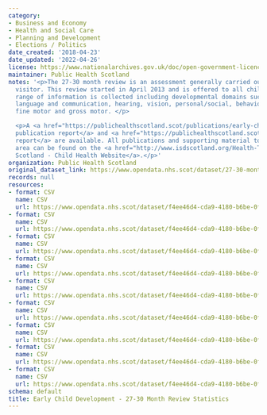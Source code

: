 ```yaml
---
category:
- Business and Economy
- Health and Social Care
- Planning and Development
- Elections / Politics
date_created: '2018-04-23'
date_updated: '2022-04-26'
license: https://www.nationalarchives.gov.uk/doc/open-government-licence/version/3/
maintainer: Public Health Scotland
notes: '<p>The 27-30 month review is an assessment generally carried out by a health
  visitor. This review started in April 2013 and is offered to all children. A wide
  range of information is collected including developmental domains such as speech,
  language and communication, hearing, vision, personal/social, behavioural/emotional,
  fine motor and gross motor. </p>

  <p>A <a href="https://publichealthscotland.scot/publications/early-child-development/">full
  publication report</a> and <a href="https://publichealthscotland.scot/media/6579/2021-04-27-early-child-development-technical-report.pdf">technical
  report</a> are available. All publications and supporting material to this topic
  area can be found on the <a href="http://www.isdscotland.org/Health-Topics/Child-Health/">ISD
  Scotland - Child Health Website</a>.</p>'
organization: Public Health Scotland
original_dataset_link: https://www.opendata.nhs.scot/dataset/27-30-month-review-statistics
records: null
resources:
- format: CSV
  name: CSV
  url: https://www.opendata.nhs.scot/dataset/f4ee46d4-cda9-4180-b6be-0f0e45ee3c8c/resource/018ba0e1-6562-43bb-82c5-97b6c6cc22d8/download/open27mlatotals.csv
- format: CSV
  name: CSV
  url: https://www.opendata.nhs.scot/dataset/f4ee46d4-cda9-4180-b6be-0f0e45ee3c8c/resource/c43f3073-296d-498f-88cd-6de3719a7e3e/download/open27mlaage.csv
- format: CSV
  name: CSV
  url: https://www.opendata.nhs.scot/dataset/f4ee46d4-cda9-4180-b6be-0f0e45ee3c8c/resource/147938f4-9f1a-4222-91d1-d52c11905ac5/download/open27mlasex.csv
- format: CSV
  name: CSV
  url: https://www.opendata.nhs.scot/dataset/f4ee46d4-cda9-4180-b6be-0f0e45ee3c8c/resource/2e3b17f3-410e-4b4b-89ba-dd2911ef2f37/download/open27mlasimd.csv
- format: CSV
  name: CSV
  url: https://www.opendata.nhs.scot/dataset/f4ee46d4-cda9-4180-b6be-0f0e45ee3c8c/resource/2123b143-e440-46a0-9ea8-f59396e5006b/download/open27mscotlandsimd.csv
- format: CSV
  name: CSV
  url: https://www.opendata.nhs.scot/dataset/f4ee46d4-cda9-4180-b6be-0f0e45ee3c8c/resource/480f32a0-c412-4350-91af-ebc408dd8ccd/download/open27mscbimulti.csv
- format: CSV
  name: CSV
  url: https://www.opendata.nhs.scot/dataset/f4ee46d4-cda9-4180-b6be-0f0e45ee3c8c/resource/04651d9e-eedd-4ce2-b554-7e742dbf4ba9/download/open27mscenglish.csv
- format: CSV
  name: CSV
  url: https://www.opendata.nhs.scot/dataset/f4ee46d4-cda9-4180-b6be-0f0e45ee3c8c/resource/2442fcf3-b76e-4533-b762-cd888a3ace01/download/open27mscethnicity.csv
- format: CSV
  name: CSV
  url: https://www.opendata.nhs.scot/dataset/f4ee46d4-cda9-4180-b6be-0f0e45ee3c8c/resource/930e3f6f-7232-4bbb-be43-c33d876d5c6d/download/open27msclac.csv
schema: default
title: Early Child Development - 27-30 Month Review Statistics
---
```

